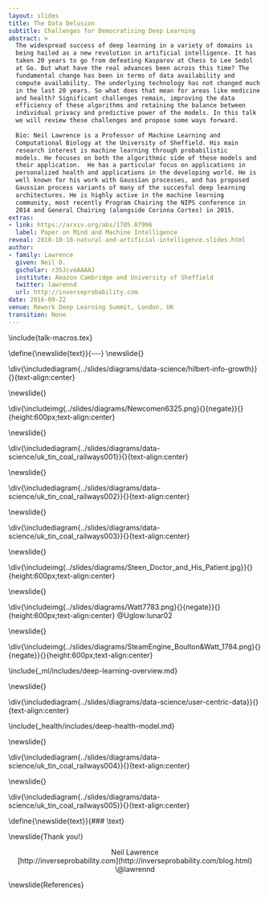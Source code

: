 ```yaml
---
layout: slides
title: The Data Delusion
subtitle: Challenges for Democratising Deep Learning
abstract: >
  The widespread success of deep learning in a variety of domains is
  being hailed as a new revolution in artificial intelligence. It has
  taken 20 years to go from defeating Kasparov at Chess to Lee Sedol
  at Go. But what have the real advances been across this time? The
  fundamental change has been in terms of data availability and
  compute availability. The underlying technology has not changed much
  in the last 20 years. So what does that mean for areas like medicine
  and health? Significant challenges remain, improving the data
  efficiency of these algorithms and retaining the balance between
  individual privacy and predictive power of the models. In this talk
  we will review these challenges and propose some ways forward. 
  
  Bio: Neil Lawrence is a Professor of Machine Learning and
  Computational Biology at the University of Sheffield. His main
  research interest is machine learning through probabilistic
  models. He focuses on both the algorithmic side of these models and
  their application.  He has a particular focus on applications in
  personalized health and applications in the developing world. He is
  well known for his work with Gaussian processes, and has proposed
  Gaussian process variants of many of the succesful deep learning
  architectures. He is highly active in the machine learning
  community, most recently Program Chairing the NIPS conference in
  2014 and General Chairing (alongside Corinna Cortes) in 2015.
extras:
- link: https://arxiv.org/abs/1705.07996
  label: Paper on Mind and Machine Intelligence
reveal: 2018-10-18-natural-and-artificial-intelligence.slides.html
author:
- family: Lawrence
  given: Neil D.
  gscholar: r3SJcvoAAAAJ
  institute: Amazon Cambridge and University of Sheffield
  twitter: lawrennd
  url: http://inverseprobability.com
date: 2016-09-22
venue: Rework Deep Learning Summit, London, UK
transition: None
---
```


\include{talk-macros.tex}

\define{\newslide{text}}{---}
\newslide{}

\div{\includediagram{../slides/diagrams/data-science/hilbert-info-growth}}{}{text-align:center}

\newslide{}

\div{\includeimg{../slides/diagrams/Newcomen6325.png}{}{negate}}{}{height:600px;text-align:center}

\newslide{}

\div{\includediagram{../slides/diagrams/data-science/uk_tin_coal_railways001}}{}{text-align:center}

\newslide{}

\div{\includediagram{../slides/diagrams/data-science/uk_tin_coal_railways002}}{}{text-align:center}

\newslide{}

\div{\includediagram{../slides/diagrams/data-science/uk_tin_coal_railways003}}{}{text-align:center}

\newslide{}

\div{\includeimg{../slides/diagrams/Steen_Doctor_and_His_Patient.jpg}}{}{height:600px;text-align:center}

\newslide{}

\div{\includeimg{../slides/diagrams/Watt7783.png}{}{negate}}{}{height:600px;text-align:center}
@Uglow:lunar02


\newslide{}

\div{\includeimg{../slides/diagrams/SteamEngine_Boulton&Watt_1784.png}{}{negate}}{}{height:600px;text-align:center}

\include{_ml/includes/deep-learning-overview.md}

\newslide{}
 
<!--<span class="fragment fade-in">-->
\div{\includediagram{../slides/diagrams/data-science/user-centric-data}}{}{text-align:center}
<!--</span>-->


\include{_health/includes/deep-health-model.md}

\newslide{}

\div{\includediagram{../slides/diagrams/data-science/uk_tin_coal_railways004}}{}{text-align:center}

\newslide{}

\div{\includediagram{../slides/diagrams/data-science/uk_tin_coal_railways005}}{}{text-align:center}

\define{\newslide{text}}{### \text}

\newslide{Thank you!}

<center>Neil Lawrence</center>
<center>[http://inverseprobability.com](http://inverseprobability.com/blog.html)</center>
<center>\@lawrennd</center>

\newslide{References}
